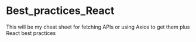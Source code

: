 # Best_practices_React
This will be my cheat sheet for fetching APIs or using Axios to get them plus React best practices
